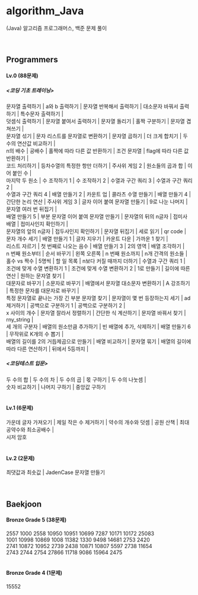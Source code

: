 # algorithm_Java
(Java) 알고리즘 프로그래머스, 백준 문제 풀이
</br></br></br>
 
 
## Programmers
#### Lv.0 (88문제)
##### <코딩 기초 트레이닝>
문자열 출력하기 | a와 b 출력하기 | 문자열 반복해서 출력하기 | 대소문자 바꿔서 출력하기 | 특수문자 출력하기 |
</br>덧셈식 출력하기 | 문자열 붙여서 출력하기 | 문자열 돌리기 | 홀짝 구분하기 | 문자열 겹쳐쓰기 |
</br>문자열 섞기 | 문자 리스트를 문자열로 변환하기 | 문자열 곱하기 | 더 크게 합치기 | 두 수의 연산값 비교하기 |
</br>n의 배수 | 공배수 | 홀짝에 따라 다른 값 반환하기 | 조건 문자열 | flag에 따라 다른 값 반환하기 |
</br>코드 처리하기 | 등차수열의 특정한 항만 더하기 | 주사위 게임 2 | 원소들의 곱과 합 | 이어 붙인 수 |
</br>마지막 두 원소 | 수 조작하기 1 | 수 조작하기 2 | 수열과 구간 쿼리 3 | 수열과 구간 쿼리 2 |
</br>수열과 구간 쿼리 4 | 배열 만들기 2 | 카운트 업 | 콜라츠 수열 만들기 | 배열 만들기 4 |
</br>간단한 논리 연산 | 주사위 게임 3 | 글자 이어 붙여 문자열 만들기 | 9로 나눈 나머지 | 문자열 여러 번 뒤집기 |
</br>배열 만들기 5 | 부분 문자열 이어 붙여 문자열 만들기 | 문자열의 뒤의 n글자 | 접미사 배열 | 접미사인지 확인하기 |
</br>문자열의 앞의 n글자 | 접두사인지 확인하기 | 문자열 뒤집기 | 세로 읽기 | qr code |
</br>문자 개수 세기 | 배열 만들기 1 | 글자 지우기 | 카운트 다운 | 가까운 1 찾기 |
</br>리스트 자르기 | 첫 번째로 나오는 음수 | 배열 만들기 3 | 2의 영역 | 배열 조각하기 |
</br>n 번째 원소부터 | 순서 바꾸기 | 왼쪽 오른쪽 | n 번째 원소까지 | n개 간격의 원소들 |
</br>홀수 vs 짝수 | 5명씩 | 할 일 목록 | n보다 커질 때까지 더하기 | 수열과 구간 쿼리 1 |
</br>조건에 맞게 수열 변환하기 1 | 조건에 맞게 수열 변환하기 2 | 1로 만들기 | 길이에 따른 연산 | 원하는 문자열 찾기 |
</br>대문자로 바꾸기 | 소문자로 바꾸기 | 배열에서 문자열 대소문자 변환하기 | A 강조하기 | 특정한 문자를 대문자로 바꾸기 |
</br>특정 문자열로 끝나는 가장 긴 부분 문자열 찾기 | 문자열이 몇 번 등장하는지 세기 | ad 제거하기 | 공백으로 구분하기 1 | 공백으로 구분하기 2 |
</br>x 사이의 개수 | 문자열 잘라서 정렬하기 | 간단한 식 계산하기 | 문자열 바꿔서 찾기 | rny_string |
</br>세 개의 구분자 | 배열의 원소만큼 추가하기 | 빈 배열에 추가, 삭제하기 | 배열 만들기 6 | 무작위로 K개의 수 뽑기 |
</br>배열의 길이를 2의 거듭제곱으로 만들기 | 배열 비교하기 | 문자열 묶기 | 배열의 길이에 따라 다른 연산하기 | 뒤에서 5등까지 |
</br>

##### <코딩테스트 입문>
두 수의 합 | 두 수의 차 | 두 수의 곱 | 몫 구하기 | 두 수의 나눗셈 | 
</br>숫자 비교하기 | 나머지 구하기 | 중앙값 구하기
</br></br>

#### Lv.1 (6문제)
가운데 글자 가져오기 | 제일 작은 수 제거하기 | 약수의 개수와 덧셈 | 공원 산책 | 최대공약수와 최소공배수 |
</br>시저 암호
</br></br>

#### Lv.2 (2문제)
최댓값과 최솟값 | JadenCase 문자열 만들기
</br></br></br>
 
## Baekjoon
#### Bronze Grade 5 (38문제)
2557 1000 2558 10950 10951 10699 7287 10171 10172 25083
</br>1001 10998 10869 1008 11382 1330 9498 14681 2753 2420
</br>2741 10872 10952 2739 2438 10871 10807 5597 2738 11654
</br>2743 2744 2754 27866 11718 9086 15964 2475
</br></br>

#### Bronze Grade 4 (1문제)
15552
